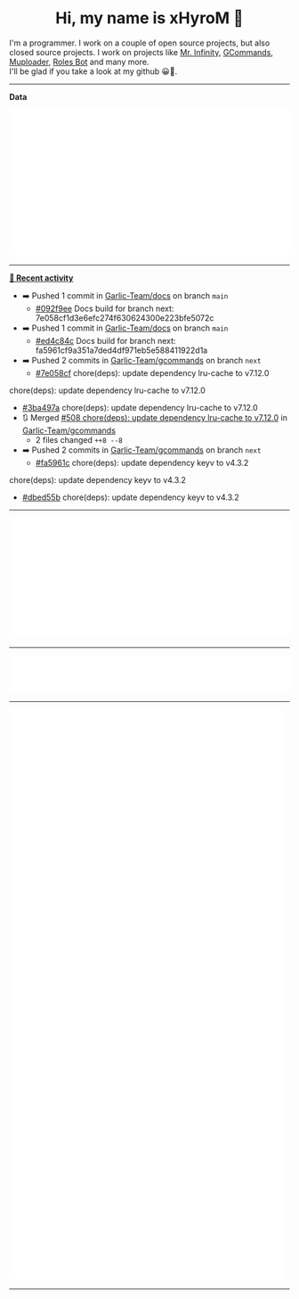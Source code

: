 <p align="center">
    <!-- <img src="https://avatars.githubusercontent.com/u/56601352" width="192" alt="hyro's pfp" /> -->
    <h1 align="center">Hi, my name is xHyroM 👋</h1>
</p>

I'm a programmer. I work on a couple of open source projects, but also closed source projects. I work on projects like [Mr. Infinity](https://discord.com/oauth2/authorize?client_id=720321585625694239&scope=bot%20applications.commands&permissions=8&redirect_uri=https://blobs.gq/imanager&prompt=consent&response_type=code), [GCommands](https://github.com/Garlic-Team/GCommands), [Muploader](https://github.com/xHyroM/Muploder), [Roles Bot](https://github.com/xHyroM/roles-bot) and many more.  
I'll be glad if you take a look at my github 😀👀.

___
**Data**

<img src="https://github.com/xHyroM/xHyroM/blob/master/.cache/base.svg">

___

**[📰 Recent activity](https://github.com/xHyroM)**
* ➡️ Pushed 1 commit in [Garlic-Team/docs](https://github.com/Garlic-Team/docs) on branch `main`
  * [#092f9ee](https://github.com/Garlic-Team/docs/commit/092f9ee) Docs build for branch next: 7e058cf1d3e6efc274f630624300e223bfe5072c
* ➡️ Pushed 1 commit in [Garlic-Team/docs](https://github.com/Garlic-Team/docs) on branch `main`
  * [#ed4c84c](https://github.com/Garlic-Team/docs/commit/ed4c84c) Docs build for branch next: fa5961cf9a351a7ded4df971eb5e588411922d1a
* ➡️ Pushed 2 commits in [Garlic-Team/gcommands](https://github.com/Garlic-Team/gcommands) on branch `next`
  * [#7e058cf](https://github.com/Garlic-Team/gcommands/commit/7e058cf) chore(deps): update dependency lru-cache to v7.12.0

chore(deps): update dependency lru-cache to v7.12.0
  * [#3ba497a](https://github.com/Garlic-Team/gcommands/commit/3ba497a) chore(deps): update dependency lru-cache to v7.12.0
* 🔃 Merged [#508 chore(deps): update dependency lru-cache to v7.12.0](https://github.com/Garlic-Team/gcommands/pull/508) in [Garlic-Team/gcommands](https://github.com/Garlic-Team/gcommands)
  * 2 files changed `++8 --8`
* ➡️ Pushed 2 commits in [Garlic-Team/gcommands](https://github.com/Garlic-Team/gcommands) on branch `next`
  * [#fa5961c](https://github.com/Garlic-Team/gcommands/commit/fa5961c) chore(deps): update dependency keyv to v4.3.2

chore(deps): update dependency keyv to v4.3.2
  * [#dbed55b](https://github.com/Garlic-Team/gcommands/commit/dbed55b) chore(deps): update dependency keyv to v4.3.2


___

<img src="https://github.com/xHyroM/xHyroM/blob/master/.cache/isocalendar.svg">

___

<img src="https://github.com/xHyroM/xHyroM/blob/master/.cache/languages.svg">

___

<img src="https://github.com/xHyroM/xHyroM/blob/master/.cache/achievements.svg">

___
